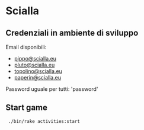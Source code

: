 # Scialla


## Credenziali in ambiente di sviluppo

Email disponibili: 
* pippo@scialla.eu
* pluto@scialla.eu
* topolino@scialla.eu
* paperin@scialla.eu


Password uguale per tutti: 'password'


## Start game 
````bash
 ./bin/rake activities:start
````
